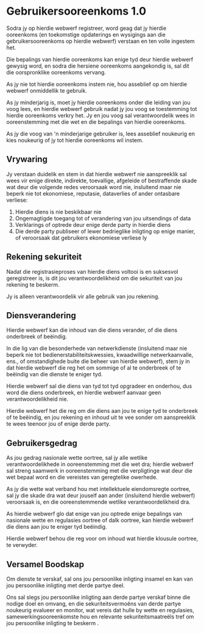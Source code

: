 # Gebruikersooreenkoms 1.0

Sodra jy op hierdie webwerf registreer, word geag dat jy hierdie ooreenkoms (en toekomstige opdaterings en wysigings aan die gebruikersooreenkoms op hierdie webwerf) verstaan ​​en ten volle ingestem het.

Die bepalings van hierdie ooreenkoms kan enige tyd deur hierdie webwerf gewysig word, en sodra die hersiene ooreenkoms aangekondig is, sal dit die oorspronklike ooreenkoms vervang.

As jy nie tot hierdie ooreenkoms instem nie, hou asseblief op om hierdie webwerf onmiddellik te gebruik.

As jy minderjarig is, moet jy hierdie ooreenkoms onder die leiding van jou voog lees, en hierdie webwerf gebruik nadat jy jou voog se toestemming tot hierdie ooreenkoms verkry het. Jy en jou voog sal verantwoordelik wees in ooreenstemming met die wet en die bepalings van hierdie ooreenkoms.

As jy die voog van 'n minderjarige gebruiker is, lees asseblief noukeurig en kies noukeurig of jy tot hierdie ooreenkoms wil instem.

## Vrywaring

Jy verstaan ​​duidelik en stem in dat hierdie webwerf nie aanspreeklik sal wees vir enige direkte, indirekte, toevallige, afgeleide of bestraffende skade wat deur die volgende redes veroorsaak word nie, insluitend maar nie beperk nie tot ekonomiese, reputasie, dataverlies of ander ontasbare verliese:

1. Hierdie diens is nie beskikbaar nie
1. Ongemagtigde toegang tot of verandering van jou uitsendings of data
1. Verklarings of optrede deur enige derde party in hierdie diens
1. Die derde party publiseer of lewer bedrieglike inligting op enige manier, of veroorsaak dat gebruikers ekonomiese verliese ly

## Rekening sekuriteit

Nadat die registrasieproses van hierdie diens voltooi is en suksesvol geregistreer is, is dit jou verantwoordelikheid om die sekuriteit van jou rekening te beskerm.

Jy is alleen verantwoordelik vir alle gebruik van jou rekening.

## Diensverandering

Hierdie webwerf kan die inhoud van die diens verander, of die diens onderbreek of beëindig.

In die lig van die besonderhede van netwerkdienste (insluitend maar nie beperk nie tot bedienerstabiliteitskwessies, kwaadwillige netwerkaanvalle, ens., of omstandighede buite die beheer van hierdie webwerf), stem jy in dat hierdie webwerf die reg het om sommige of al te onderbreek of te beëindig van die dienste te eniger tyd.

Hierdie webwerf sal die diens van tyd tot tyd opgradeer en onderhou, dus word die diens onderbreek, en hierdie webwerf aanvaar geen verantwoordelikheid nie.

Hierdie webwerf het die reg om die diens aan jou te enige tyd te onderbreek of te beëindig, en jou rekening en inhoud uit te vee sonder om aanspreeklik te wees teenoor jou of enige derde party.

## Gebruikersgedrag

As jou gedrag nasionale wette oortree, sal jy alle wetlike verantwoordelikhede in ooreenstemming met die wet dra; hierdie webwerf sal streng saamwerk in ooreenstemming met die verpligtinge wat deur die wet bepaal word en die vereistes van geregtelike owerhede.

As jy die wette wat verband hou met intellektuele eiendomsregte oortree, sal jy die skade dra wat deur jouself aan ander (insluitend hierdie webwerf) veroorsaak is, en die ooreenstemmende wetlike verantwoordelikheid dra.

As hierdie webwerf glo dat enige van jou optrede enige bepalings van nasionale wette en regulasies oortree of dalk oortree, kan hierdie webwerf die diens aan jou te eniger tyd beëindig.

Hierdie webwerf behou die reg voor om inhoud wat hierdie klousule oortree, te verwyder.

## Versamel Boodskap

Om dienste te verskaf, sal ons jou persoonlike inligting insamel en kan van jou persoonlike inligting met derde partye deel.

Ons sal slegs jou persoonlike inligting aan derde partye verskaf binne die nodige doel en omvang, en die sekuriteitsvermoëns van derde partye noukeurig evalueer en monitor, wat vereis dat hulle by wette en regulasies, samewerkingsooreenkomste hou en relevante sekuriteitsmaatreëls tref om jou persoonlike inligting te beskerm .
